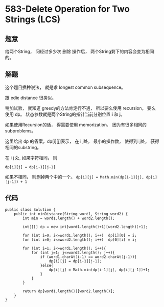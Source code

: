 # 583-Delete Operation for Two Strings (LCS)

## 题意
给两个String， 问经过多少次 删除 操作后， 两个String剩下的内容会变为相同的。

## 解题
这个题目换种说法， 就是求 longest common subsequence。 

跟 edie distance 很类似。

稍加试验， 就知道 greedy的方法肯定行不通， 所以要么使用 recursion， 要么使用 dp。 状态参数就是两个String的指针当前分别位置 i 和 j。

如果使用Recursion的话， 得需要使用 memorization， 因为有很多相同的subproblems。

这里给出 dp 的答案。dp[i][j]表示， 在 i j处， 最小的操作数， 使得到i j处， 获得相同的substring。

在 i j 处, 如果字符相同， 则 
```
dp[i][j] = dp[i-1][j-1]
```
如果不相同， 则删掉两个中的一个。 ```dp[i][j] = Math.min(dp[i-1][j], dp[i][j-1]) + 1```

## 代码
```
public class Solution {
    public int minDistance(String word1, String word2) {
        int min = word1.length() + word2.length();
        
        int[][] dp = new int[word1.length()+1][word2.length()+1];
        
        for (int i=0; i<=word1.length(); i++)  dp[i][0] = i;
        for (int i=0; i<=word2.length(); i++)  dp[0][i] = i;
        
        for (int i=1; i<=word1.length(); i++){
            for (int j=1; j<=word2.length(); j++){
                if (word1.charAt(i-1) == word2.charAt(j-1)){
                    dp[i][j] = dp[i-1][j-1];
                }else{
                    dp[i][j] = Math.min(dp[i-1][j], dp[i][j-1])+1;
                }
            }
        }
        
        return dp[word1.length()][word2.length()];
    }
}
```